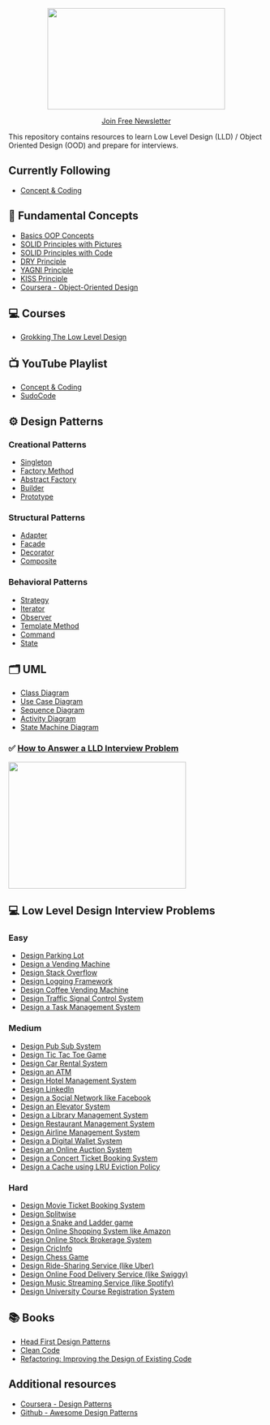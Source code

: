 <p align="center">
  <img src="images/lld-repo-logo.png" width="350" height="200">
</p>
<p align="center">
  <a href="https://blog.algomaster.io/">Join Free Newsletter</a>
</p>

This repository contains resources to learn Low Level Design (LLD) / Object Oriented Design (OOD) and prepare for interviews.

## Currently Following
- [Concept & Coding](https://www.youtube.com/watch?v=rliSgjoOFTs&list=PL6W8uoQQ2c61X_9e6Net0WdYZidm7zooW)

## 📌 Fundamental Concepts
- [Basics OOP Concepts](https://blog.algomaster.io/p/basic-oop-concepts-explained-with-code)
- [SOLID Principles with Pictures](https://medium.com/backticks-tildes/the-s-o-l-i-d-principles-in-pictures-b34ce2f1e898)
- [SOLID Principles with Code](https://blog.algomaster.io/p/solid-principles-explained-with-code)
- [DRY Principle](https://blog.algomaster.io/p/082450d8-0e7b-4447-a8dc-b7308e45f048)
- [YAGNI Principle](https://blog.algomaster.io/p/8c3c7da7-885b-4a9c-a6e4-70ee02de4772)
- [KISS Principle](https://blog.algomaster.io/p/21b57678-b351-4ed4-b390-3b6308af2f7d)
- [Coursera - Object-Oriented Design](https://www.coursera.org/learn/object-oriented-design)

## 💻 Courses
- [Grokking The Low Level Design](https://www.educative.io/courses/grokking-the-low-level-design-interview-using-ood-principles)

## 📺 YouTube Playlist
- [Concept & Coding](https://www.youtube.com/watch?v=rliSgjoOFTs&list=PL6W8uoQQ2c61X_9e6Net0WdYZidm7zooW)
- [SudoCode](https://www.youtube.com/watch?v=B3zrIwz_t4M&list=PLTCrU9sGybupCpY20eked6blbHI4zZ55k)

## ⚙️ Design Patterns
### Creational Patterns
- [Singleton](https://blog.algomaster.io/p/singleton-design-pattern)
- [Factory Method](https://refactoring.guru/design-patterns/factory-method)
- [Abstract Factory](https://refactoring.guru/design-patterns/abstract-factory)
- [Builder](https://refactoring.guru/design-patterns/builder)
- [Prototype](https://refactoring.guru/design-patterns/prototype)
### Structural Patterns
- [Adapter](https://refactoring.guru/design-patterns/adapter)
- [Facade](https://refactoring.guru/design-patterns/facade)
- [Decorator](https://refactoring.guru/design-patterns/decorator)
- [Composite](https://refactoring.guru/design-patterns/composite)
### Behavioral Patterns
- [Strategy](https://refactoring.guru/design-patterns/strategy)
- [Iterator](https://refactoring.guru/design-patterns/iterator)
- [Observer](https://refactoring.guru/design-patterns/observer)
- [Template Method](https://refactoring.guru/design-patterns/template-method)
- [Command](https://refactoring.guru/design-patterns/command)
- [State](https://refactoring.guru/design-patterns/state)

## 🗂️ UML
- [Class Diagram](https://blog.algomaster.io/p/uml-class-diagram-explained-with-examples)
- [Use Case Diagram](https://www.visual-paradigm.com/guide/uml-unified-modeling-language/what-is-use-case-diagram/)
- [Sequence Diagram](https://www.visual-paradigm.com/guide/uml-unified-modeling-language/what-is-sequence-diagram/)
- [Activity Diagram](https://www.visual-paradigm.com/guide/uml-unified-modeling-language/what-is-activity-diagram/)
- [State Machine Diagram](https://www.visual-paradigm.com/guide/uml-unified-modeling-language/what-is-state-machine-diagram/)

### ✅ [How to Answer a LLD Interview Problem](https://blog.algomaster.io/p/how-to-answer-a-lld-interview-problem)
<img src="images/interview-template.png" width="350" height="250">

## 💻 Low Level Design Interview Problems
### Easy
- [Design Parking Lot](problems/parking-lot.md)
- [Design a Vending Machine](problems/vending-machine.md)
- [Design Stack Overflow](problems/stack-overflow.md)
- [Design Logging Framework](problems/logging-framework.md)
- [Design Coffee Vending Machine](problems/coffee-vending-machine.md)
- [Design Traffic Signal Control System](problems/traffic-signal.md)
- [Design a Task Management System](problems/task-management-system.md)
### Medium
- [Design Pub Sub System](problems/pub-sub-system.md)
- [Design Tic Tac Toe Game](problems/tic-tac-toe.md)
- [Design Car Rental System](problems/car-rental-system.md)
- [Design an ATM](problems/atm.md)
- [Design Hotel Management System](problems/hotel-management-system.md)
- [Design LinkedIn](problems/linkedin.md)
- [Design a Social Network like Facebook](problems/social-networking-service.md)
- [Design an Elevator System](problems/elevator-system.md)
- [Design a Library Management System](problems/library-management-system.md)
- [Design Restaurant Management System](problems/restaurant-management-system.md)
- [Design Airline Management System](problems/airline-management-system.md)
- [Design a Digital Wallet System](problems/digital-wallet-system.md)
- [Design an Online Auction System](problems/online-auction-system.md)
- [Design a Concert Ticket Booking System](problems/concert-ticketing-system.md)
- [Design a Cache using LRU Eviction Policy](problems/lru-cache.md)
### Hard
- [Design Movie Ticket Booking System](problems/movie-ticket-booking-system.md)
- [Design Splitwise](problems/splitwise.md)
- [Design a Snake and Ladder game](problems/snake-and-ladder.md)
- [Design Online Shopping System like Amazon](problems/online-shopping-service.md)
- [Design Online Stock Brokerage System](problems/online-stock-brokerage-system.md)
- [Design CricInfo](problems/cricinfo.md)
- [Design Chess Game](problems/chess-game.md)
- [Design Ride-Sharing Service (like Uber)](problems/ride-sharing-service.md)
- [Design Online Food Delivery Service (like Swiggy)](problems/food-delivery-service.md)
- [Design Music Streaming Service (like Spotify)](problems/music-streaming-service.md)
- [Design University Course Registration System](problems/course-registration-system.md)

## 📚 Books
- [Head First Design Patterns](https://amzn.to/3AmTYEN)
- [Clean Code](https://amzn.to/4hgxN3S)
- [Refactoring: Improving the Design of Existing Code](https://amzn.to/3YyuH3Y)

## Additional resources
- [Coursera - Design Patterns](https://www.coursera.org/learn/design-patterns)
- [Github - Awesome Design Patterns](https://github.com/DovAmir/awesome-design-patterns)
